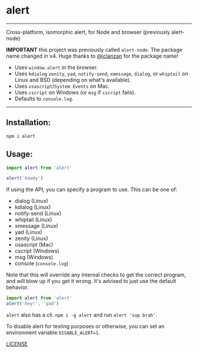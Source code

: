# alert

----

Cross-platform, isomorphic alert, for Node and browser (previously alert-node)

**IMPORTANT** this project was previously called `alert-node`. The package name
changed in v4. Huge thanks to [@iclanzan](https://github.com/iclanzan) for the
package name!

* Uses `window.alert` in the browser.
* Uses `kdialog` `zenity`, `yad`, `notify-send`, `xmessage`, `dialog`, or `whiptail` on Linux and BSD (depending on what's available).
* Uses `osascript`/`System Events` on Mac.
* Uses `cscript` on Windows (or `msg` if `cscript` fails).
* Defaults to `console.log`.

--------

## Installation:

`npm i alert`

## Usage:

```javascript
import alert from 'alert'

alert('howdy')
```

If using the API, you can specify a program to use. This can be one of:

* dialog (Linux)
* kdialog (Linux)
* notify-send (Linux)
* whiptail (Linux)
* xmessage (Linux)
* yad (Linux)
* zenity (Linux)
* osascript (Mac)
* cscript (Windows)
* msg (Windows)
* console (`console.log`)

Note that this will override any internal checks to get the correct program,
and will blow up if you get it wrong. It's advised to just use the default behavior.

```javascript
import alert from 'alert'
alert('hey!', 'yad')
```

`alert` also has a cli. `npm i -g alert` and run `alert 'sup brah'`.

To disable alert for testing purposes or otherwise, you can set an environment variable `DISABLE_ALERT=1`.

[LICENSE](./LICENSE.md)
